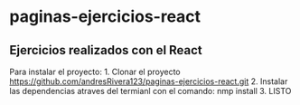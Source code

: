 # paginas-ejercicios-react
Ejercicios realizados con el React
------------------------------------

Para instalar el proyecto: 
	1. Clonar el proyecto https://github.com/andresRivera123/paginas-ejercicios-react.git
	2. Instalar las dependencias atraves del termianl con el comando: nmp install
	3. LISTO

